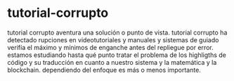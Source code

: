 # tutorial-corrupto
tutorial corrupto aventura una solución o punto de vista.
tutorial corrupto ha detectado rupciones en videotutoriales y manuales y sistemas de guiado 
verifía el máximo y mínimos de enganche antes del repliegue por error.
estamos estudiando hasta qué punto tratar el problema de los highligths de código y su 
traducción en cuanto a nuestro sistema y la matemática y la blockchain.
dependiendo del enfoque es más o menos importante.
